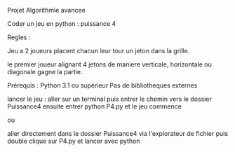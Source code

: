 Projet Algorithmie avancee

Coder un jeu en python : puissance 4 

Regles :

Jeu a 2 joueurs placent chacun leur tour un jeton dans la grille.

le premier joueur alignant 4 jetons de maniere verticale, horizontale ou diagonale gagne la partie.



Prérequis :
Python 3.1 ou supérieur
Pas de bibliotheques externes

lancer le jeu :
aller sur un terminal puis entrer le chemin vers le dossier Puissance4
ensuite entrer python P4.py
et le jeu commence

ou 

aller directement dans le dossier Puissance4 via l'explorateur de fichier puis double clique sur P4.py et lancer avec python
